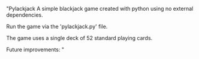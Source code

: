 "Pylackjack
A simple blackjack game created with python using no external dependencies.

Run the game via the 'pylackjack.py' file.

The game uses a single deck of 52 standard playing cards.

Future improvements:
"